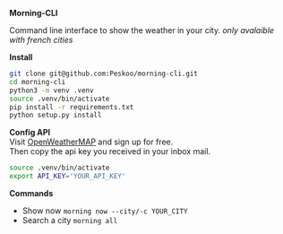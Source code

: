 **Morning-CLI**

Command line interface to show the weather in your city.
*only avalaible with french cities*

**Install**
```bash
git clone git@github.com:Peskoo/morning-cli.git
cd morning-cli
python3 -m venv .venv
source .venv/bin/activate
pip install -r requirements.txt
python setup.py install
```

**Config API**   
Visit [OpenWeatherMAP](https://openweathermap.org/price) and sign up for free.   
Then copy the api key you received in your inbox mail.

```bash
source .venv/bin/activate
export API_KEY='YOUR_API_KEY'
```

**Commands**
- Show now
  `morning now --city/-c YOUR_CITY`
- Search a city
  `morning all`
